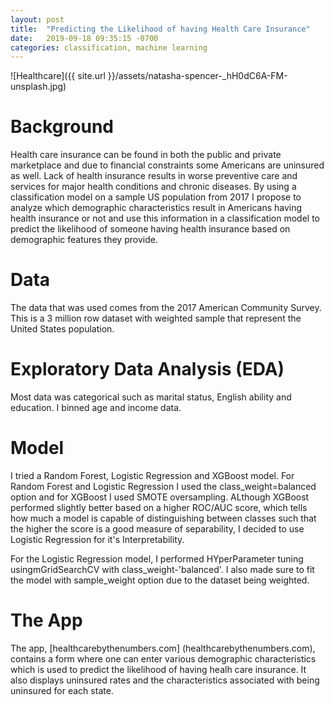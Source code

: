 ```yaml
---
layout: post
title:  "Predicting the Likelihood of having Health Care Insurance"
date:   2019-09-18 09:35:15 -0700
categories: classification, machine learning
---
```

![Healthcare]({{ site.url }}/assets/natasha-spencer-_hH0dC6A-FM-unsplash.jpg)

# Background
Health care insurance can be found in both the public and private marketplace and due to financial constraints some Americans are uninsured as well. Lack of health insurance results in worse preventive care and services for major health conditions and chronic diseases. By using a classification model on a sample US population from 2017 I propose to analyze which demographic characteristics result in Americans having health insurance or not and use this information in a classification model to predict the likelihood of someone having health insurance based on demographic features they provide.

# Data
The data that was used comes from the 2017 American Community Survey. This is a 3 million row dataset with weighted sample that represent the United States population.

# Exploratory Data Analysis (EDA)
Most data was categorical such as marital status, English ability and education. I binned age and income data.

# Model
I tried a Random Forest, Logistic Regression and XGBoost model. For Random Forest and Logistic Regression I used the class_weight=balanced option and for XGBoost I used SMOTE oversampling. ALthough XGBoost performed slightly better based on a higher ROC/AUC score, which tells how much a model is capable of distinguishing between classes such that the higher the score is a good measure of separability, I decided to use Logistic Regression for it's Interpretability.

For the Logistic Regression model, I performed HYperParameter tuning usingmGridSearchCV with class_weight-'balanced'. I also made sure to fit the model with sample_weight option due to the dataset being weighted.

# The App
The app, [healthcarebythenumbers.com] (healthcarebythenumbers.com), contains a form where one can enter various demographic characteristics which is used to predict the likelihood of having healh care insurance. It also displays uninsured rates and the characteristics associated with being uninsured for each state.